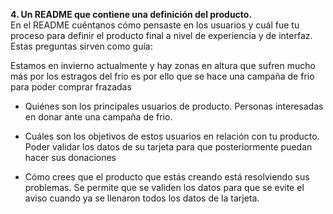 **4. Un README que contiene una definición del producto.**  
En el README cuéntanos cómo pensaste en los usuarios y cuál fue tu proceso
para definir el producto final a nivel de experiencia y de interfaz.  
Estas preguntas sirven como guía:

Estamos en invierno actualmente y hay zonas en altura que sufren mucho más por los estragos del frío es por ello que se hace una campaña de frio para poder comprar frazadas 


* Quiénes son los principales usuarios de producto.
Personas interesadas en donar ante una campaña de frio.

* Cuáles son los objetivos de estos usuarios en relación con tu producto.
Poder validar los datos de su tarjeta para que posteriormente puedan hacer sus donaciones

* Cómo crees que el producto que estás creando está resolviendo sus problemas.
Se permite que se validen los datos para que se evite el aviso cuando ya se llenaron todos los datos de la tarjeta.
